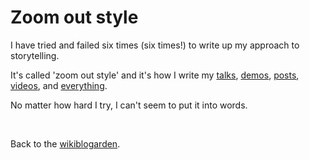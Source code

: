 # Zoom out style

I have tried and failed six times (six times!) to write up my approach to storytelling.

It's called 'zoom out style' and it's how I write my [talks](https://www.youtube.com/watch?v=eQgxFuw8f1U), [demos](https://www.youtube.com/watch?v=cF2OF75ivZM), [posts](https://www.todepond.com/wikiblogarden/london/cardboard/cutouts/), [videos](https://youtu.be/Q4OIcwt8vcE), and [everything](https://GitHub.com/TodePond/DreamBerd).

No matter how hard I try, I can't seem to put it into words.

<br>

Back to the [wikiblogarden](/wikiblogarden).
